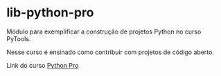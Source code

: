 # lib-python-pro
Módulo para exemplificar a construção de projetos Python no curso PyTools.

Nesse curso é ensinado como contribuir com projetos de código aberto.

Link do curso [Python Pro](https://www.python.pro.br/)